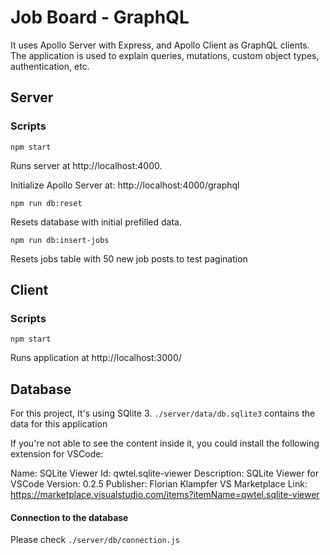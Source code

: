 # Job Board - GraphQL

It uses Apollo Server with Express, and Apollo Client as GraphQL clients. The application is used to explain queries, mutations, custom object types, authentication, etc.

## Server

### Scripts

`npm start`

Runs server at http://localhost:4000.

Initialize Apollo Server at: http://localhost:4000/graphql

`npm run db:reset`

Resets database with initial prefilled data.

`npm run db:insert-jobs`

Resets jobs table with 50 new job posts to test pagination

## Client

### Scripts

`npm start`

Runs application at http://localhost:3000/

## Database

For this project, It's using SQlite 3.
`./server/data/db.sqlite3` contains the data for this application

If you're not able to see the content inside it, you could install the following extension for VSCode: 

Name: SQLite Viewer
Id: qwtel.sqlite-viewer
Description: SQLite Viewer for VSCode
Version: 0.2.5
Publisher: Florian Klampfer
VS Marketplace Link: https://marketplace.visualstudio.com/items?itemName=qwtel.sqlite-viewer

#### Connection to the database

Please check `./server/db/connection.js`